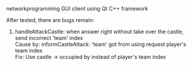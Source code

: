 networkprogramming
GUI client using Qt C++ framework

After tested, there are bugs remain:

1. handleAttackCastle: when answer right without take over the castle, send incorrect 'team' index 
   <br/>Cause by: informCastleAttack: 'team' got from using request player's team index
   <br/>Fix: Use castle -> occupied by instead of player's team index
